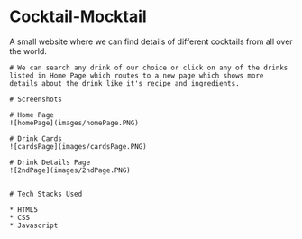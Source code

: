 # Cocktail-Mocktail

A small website where we can find details of different cocktails from all over the world.

```
# We can search any drink of our choice or click on any of the drinks listed in Home Page which routes to a new page which shows more details about the drink like it's recipe and ingredients.

# Screenshots

# Home Page
![homePage](images/homePage.PNG)

# Drink Cards
![cardsPage](images/cardsPage.PNG)

# Drink Details Page
![2ndPage](images/2ndPage.PNG)


# Tech Stacks Used

* HTML5
* CSS
* Javascript

```
